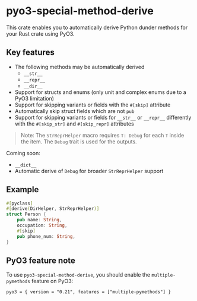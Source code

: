# pyo3-special-method-derive

This crate enables you to automatically derive Python dunder methods for your Rust crate using PyO3.

## Key features
- The following methods may be automatically derived
    - `__str__`
    - `__repr__`
    - `__dir__`
- Support for structs and enums (only unit and complex enums due to a PyO3 limitation)
- Support for skipping variants or fields with the `#[skip]` attribute
- Automatically skip struct fields which are not `pub`
- Support for skipping variants or fields for `__str__` or `__repr__` differently with the `#[skip_str]` and `#[skip_repr]` attributes

> Note: The `StrReprHelper` macro requires `T: Debug` for each `T` inside the item. The `Debug` trait is used for the outputs.

Coming soon:
- `__dict__`
- Automatic derive of `Debug` for broader `StrReprHelper` support

## Example
```rust
#[pyclass]
#[derive(DirHelper, StrReprHelper)]
struct Person {
    pub name: String,
    occupation: String,
    #[skip]
    pub phone_num: String,
}
```

## PyO3 feature note
To use `pyo3-special-method-derive`, you should enable the `multiple-pymethods` feature on PyO3:
```
pyo3 = { version = "0.21", features = ["multiple-pymethods"] }
```